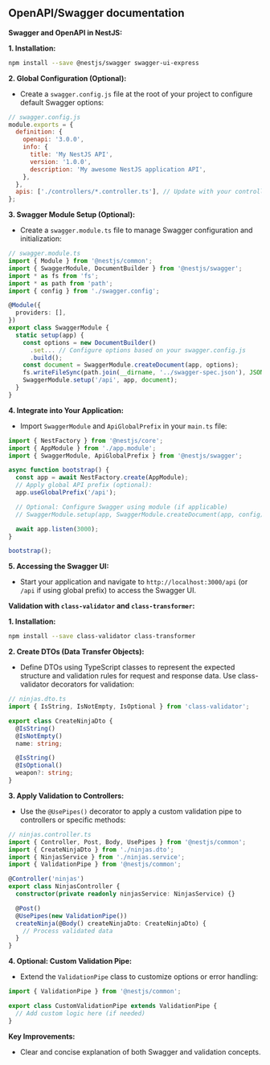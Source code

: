 ## OpenAPI/Swagger documentation

**Swagger and OpenAPI in NestJS:**

**1. Installation:**

```bash
npm install --save @nestjs/swagger swagger-ui-express
```

**2. Global Configuration (Optional):**

- Create a `swagger.config.js` file at the root of your project to configure default Swagger options:

```javascript
// swagger.config.js
module.exports = {
  definition: {
    openapi: '3.0.0',
    info: {
      title: 'My NestJS API',
      version: '1.0.0',
      description: 'My awesome NestJS application API',
    },
  },
  apis: ['./controllers/*.controller.ts'], // Update with your controller paths
};
```

**3. Swagger Module Setup (Optional):**

- Create a `swagger.module.ts` file to manage Swagger configuration and initialization:

```typescript
// swagger.module.ts
import { Module } from '@nestjs/common';
import { SwaggerModule, DocumentBuilder } from '@nestjs/swagger';
import * as fs from 'fs';
import * as path from 'path';
import { config } from './swagger.config';

@Module({
  providers: [],
})
export class SwaggerModule {
  static setup(app) {
    const options = new DocumentBuilder()
      .set... // Configure options based on your swagger.config.js
      .build();
    const document = SwaggerModule.createDocument(app, options);
    fs.writeFileSync(path.join(__dirname, '../swagger-spec.json'), JSON.stringify(document, null, 2));
    SwaggerModule.setup('/api', app, document);
  }
}
```

**4. Integrate into Your Application:**

- Import `SwaggerModule` and `ApiGlobalPrefix` in your `main.ts` file:

```typescript
import { NestFactory } from '@nestjs/core';
import { AppModule } from './app.module';
import { SwaggerModule, ApiGlobalPrefix } from '@nestjs/swagger';

async function bootstrap() {
  const app = await NestFactory.create(AppModule);
  // Apply global API prefix (optional):
  app.useGlobalPrefix('/api');

  // Optional: Configure Swagger using module (if applicable)
  // SwaggerModule.setup(app, SwaggerModule.createDocument(app, config));

  await app.listen(3000);
}

bootstrap();
```

**5. Accessing the Swagger UI:**

- Start your application and navigate to `http://localhost:3000/api` (or `/api` if using global prefix) to access the Swagger UI.

**Validation with `class-validator` and `class-transformer`:**

**1. Installation:**

```bash
npm install --save class-validator class-transformer
```

**2. Create DTOs (Data Transfer Objects):**

- Define DTOs using TypeScript classes to represent the expected structure and validation rules for request and response data. Use class-validator decorators for validation:

```typescript
// ninjas.dto.ts
import { IsString, IsNotEmpty, IsOptional } from 'class-validator';

export class CreateNinjaDto {
  @IsString()
  @IsNotEmpty()
  name: string;

  @IsString()
  @IsOptional()
  weapon?: string;
}
```

**3. Apply Validation to Controllers:**

- Use the `@UsePipes()` decorator to apply a custom validation pipe to controllers or specific methods:

```typescript
// ninjas.controller.ts
import { Controller, Post, Body, UsePipes } from '@nestjs/common';
import { CreateNinjaDto } from './ninjas.dto';
import { NinjasService } from './ninjas.service';
import { ValidationPipe } from '@nestjs/common';

@Controller('ninjas')
export class NinjasController {
  constructor(private readonly ninjasService: NinjasService) {}

  @Post()
  @UsePipes(new ValidationPipe())
  createNinja(@Body() createNinjaDto: CreateNinjaDto) {
    // Process validated data
  }
}
```

**4. Optional: Custom Validation Pipe:**

- Extend the `ValidationPipe` class to customize options or error handling:

```typescript
import { ValidationPipe } from '@nestjs/common';

export class CustomValidationPipe extends ValidationPipe {
  // Add custom logic here (if needed)
}
```

**Key Improvements:**

- Clear and concise explanation of both Swagger and validation concepts.
